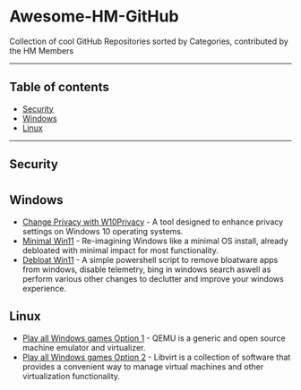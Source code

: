 # Awesome-HM-GitHub
Collection of cool GitHub Repositories sorted by Categories, contributed by the HM Members

--------------------

## Table of contents
- [Security](#security)
- [Windows](#windows)
- [Linux](#linux)

--------------------

## Security
#

## Windows

- [Change Privacy with W10Privacy](https://www.w10privacy.de/) -  A tool designed to enhance privacy settings on Windows 10 operating systems.
- [Minimal Win11](https://github.com/LeDragoX/Win-Debloat-Tools) - Re-imagining Windows like a minimal OS install, already debloated with minimal impact for most functionality.
- [Debloat Win11](https://github.com/Raphire/Win11Debloat) - A simple powershell script to remove bloatware apps from windows, disable telemetry, bing in windows search aswell as perform various other changes to declutter and improve your windows experience.

## Linux
- [Play all Windows games Option 1](https://wiki.qemu.org/Main_Page) - QEMU is a generic and open source machine emulator and virtualizer.
- [Play all Windows games Option 2](https://wiki.archlinux.org/title/libvirt) - Libvirt is a collection of software that provides a convenient way to manage virtual machines and other virtualization functionality.
